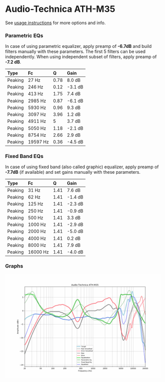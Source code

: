 # Audio-Technica ATH-M35
See [usage instructions](https://github.com/jaakkopasanen/AutoEq#usage) for more options and info.

### Parametric EQs
In case of using parametric equalizer, apply preamp of **-6.7dB** and build filters manually
with these parameters. The first 5 filters can be used independently.
When using independent subset of filters, apply preamp of **-7.2 dB**.

| Type    | Fc       |    Q | Gain    |
|:--------|:---------|:-----|:--------|
| Peaking | 27 Hz    | 0.78 | 8.0 dB  |
| Peaking | 246 Hz   | 0.12 | -3.1 dB |
| Peaking | 413 Hz   | 1.75 | 7.4 dB  |
| Peaking | 2985 Hz  | 0.87 | -6.1 dB |
| Peaking | 5930 Hz  | 0.96 | 9.3 dB  |
| Peaking | 3097 Hz  | 3.96 | 1.2 dB  |
| Peaking | 4911 Hz  | 5    | 3.7 dB  |
| Peaking | 5050 Hz  | 1.18 | -2.1 dB |
| Peaking | 8754 Hz  | 2.66 | 2.9 dB  |
| Peaking | 19597 Hz | 0.36 | -4.5 dB |

### Fixed Band EQs
In case of using fixed band (also called graphic) equalizer, apply preamp of **-7.7dB**
(if available) and set gains manually with these parameters.

| Type    | Fc       |    Q | Gain    |
|:--------|:---------|:-----|:--------|
| Peaking | 31 Hz    | 1.41 | 7.6 dB  |
| Peaking | 62 Hz    | 1.41 | -1.4 dB |
| Peaking | 125 Hz   | 1.41 | -2.3 dB |
| Peaking | 250 Hz   | 1.41 | -0.9 dB |
| Peaking | 500 Hz   | 1.41 | 3.3 dB  |
| Peaking | 1000 Hz  | 1.41 | -2.9 dB |
| Peaking | 2000 Hz  | 1.41 | -5.0 dB |
| Peaking | 4000 Hz  | 1.41 | 0.2 dB  |
| Peaking | 8000 Hz  | 1.41 | 7.9 dB  |
| Peaking | 16000 Hz | 1.41 | -4.0 dB |

### Graphs
![](./Audio-Technica%20ATH-M35.png)